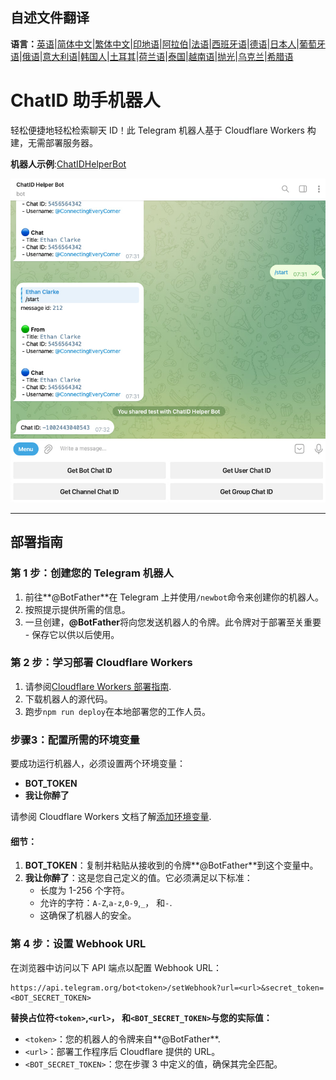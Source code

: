 ## 自述文件翻译

**语言：**[英语](README.md)\|[简体中文](README.zh-CN.md)\|[繁体中文](README.zh-TW.md)\|[印地语](README.hi.md)\|[阿拉伯](README.ar.md)\|[法语](README.fr.md)\|[西班牙语](README.es.md)\|[德语](README.de.md)\|[日本人](README.ja.md)\|[葡萄牙语](README.pt.md)\|[俄语](README.ru.md)\|[意大利语](README.it.md)\|[韩国人](README.ko.md)\|[土耳其](README.tr.md)\|[荷兰语](README.nl.md)\|[泰国](README.th.md)\|[越南语](README.vi.md)\|[抛光](README.pl.md)\|[乌克兰](README.uk.md)\|[希腊语](README.el.md)

# ChatID 助手机器人

轻松便捷地轻松检索聊天 ID！此 Telegram 机器人基于 Cloudflare Workers 构建，无需部署服务器。

**机器人示例**:[ChatIDHelperBot](https://t.me/ChatIDHelperBot)

![screenshot](https://raw.githubusercontent.com/CECEthanClarke/get-chatid-bot-cf-worker/refs/heads/main/other/screenshot.jpg)

* * *

## 部署指南

### 第 1 步：创建您的 Telegram 机器人

1.  前往**@BotFather**在 Telegram 上并使用`/newbot`命令来创建你的机器人。
2.  按照提示提供所需的信息。
3.  一旦创建，**@BotFather**将向您发送机器人的令牌。此令牌对于部署至关重要 - 保存它以供以后使用。

### 第 2 步：学习部署 Cloudflare Workers

1.  请参阅[Cloudflare Workers 部署指南](https://developers.cloudflare.com/workers/get-started/guide/).
2.  下载机器人的源代码。
3.  跑步`npm run deploy`在本地部署您的工作人员。

### 步骤3：配置所需的环境变量

要成功运行机器人，必须设置两个环境变量：

-   **BOT_TOKEN**
-   **我让你醉了**

请参阅 Cloudflare Workers 文档了解[添加环境变量](https://developers.cloudflare.com/workers/configuration/environment-variables/#add-environment-variables-via-the-dashboard).

#### 细节：

1.  **BOT_TOKEN**：复制并粘贴从接收到的令牌**@BotFather**到这个变量中。
2.  **我让你醉了**：这是您自己定义的值。它必须满足以下标准：
    -   长度为 1-256 个字符。
    -   允许的字符：`A-Z`,`a-z`,`0-9`,`_`， 和`-`.
    -   这确保了机器人的安全。

### 第 4 步：设置 Webhook URL

在浏览器中访问以下 API 端点以配置 Webhook URL：

    https://api.telegram.org/bot<token>/setWebhook?url=<url>&secret_token=<BOT_SECRET_TOKEN>

**替换占位符`<token>`,`<url>`， 和`<BOT_SECRET_TOKEN>`与您的实际值：**

-   `<token>`：您的机器人的令牌来自**@BotFather**.
-   `<url>`：部署工作程序后 Cloudflare 提供的 URL。
-   `<BOT_SECRET_TOKEN>`：您在步骤 3 中定义的值，确保其完全匹配。
